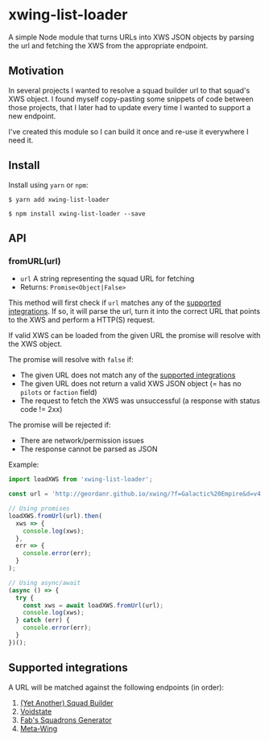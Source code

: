 # xwing-list-loader

A simple Node module that turns URLs into XWS JSON objects by parsing the url and fetching the XWS from the appropriate endpoint.

## Motivation

In several projects I wanted to resolve a squad builder url to that squad's XWS object. I found myself copy-pasting some snippets of code between those projects, that I later had to update every time I wanted to support a new endpoint. 

I've created this module so I can build it once and re-use it everywhere I need it.

## Install

Install using `yarn` or `npm`:

```
$ yarn add xwing-list-loader
```

```
$ npm install xwing-list-loader --save
```

## API

### fromURL(url)

- `url` A string representing the squad URL for fetching
- Returns: `Promise<Object|False>`

This method will first check if `url` matches any of the [supported integrations](#supported-integrations). If so, it will parse the url, turn it into the correct URL that points to the XWS and perform a HTTP(S) request.

If valid XWS can be loaded from the given URL the promise will resolve with the XWS object.

The promise will resolve with `false` if:
- The given URL does not match any of the [supported integrations](#supported-integrations)
- The given URL does not return a valid XWS JSON object (= has no `pilots` or `faction` field)
- The request to fetch the XWS was unsuccessful (a response with status code != 2xx)

The promise will be rejected if:
- There are network/permission issues
- The response cannot be parsed as JSON

Example:

```js
import loadXWS from 'xwing-list-loader';

const url = 'http://geordanr.github.io/xwing/?f=Galactic%20Empire&d=v4!s!22:170,243:23:25:U.124&sn=Squad%20Example&obs=';

// Using promises
loadXWS.fromUrl(url).then(
  xws => {
    console.log(xws);
  },
  err => {
    console.error(err);
  }
);

// Using async/await
(async () => {
  try {
    const xws = await loadXWS.fromUrl(url);
    console.log(xws);
  } catch (err) {
    console.error(err);
  }
})();
```

## Supported integrations

A URL will be matched against the following endpoints (in order):

1. [(Yet Another) Squad Builder](http://geordanr.github.io/)
2. [Voidstate](http://xwing-builder.co.uk/build)
3. [Fab's Squadrons Generator](http://x-wing.fabpsb.net/)
4. [Meta-Wing](http://meta-wing.com/)

